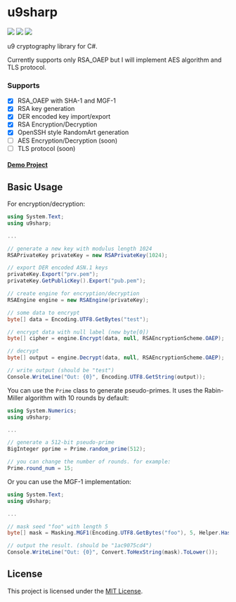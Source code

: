 # u9sharp
[![](https://img.shields.io/nuget/v/u9sharp)](https://www.nuget.org/packages/u9sharp)
![](https://img.shields.io/nuget/dt/u9sharp?color=success)
![](https://img.shields.io/github/license/855309/u9sharp)

u9 cryptography library for C#. 
 
Currently supports only RSA_OAEP but I will implement AES algorithm and TLS protocol.

### Supports
- [X] RSA_OAEP with SHA-1 and MGF-1
- [X] RSA key generation
- [X] DER encoded key import/export
- [X] RSA Encryption/Decryption
- [X] OpenSSH style RandomArt generation
- [ ] AES Encryption/Decryption (soon)
- [ ] TLS protocol (soon)

#### [Demo Project](u9sharp.Demo/)

## Basic Usage
For encryption/decryption:
```cs
using System.Text;
using u9sharp;

...

// generate a new key with modulus length 1024
RSAPrivateKey privateKey = new RSAPrivateKey(1024);

// export DER encoded ASN.1 keys
privateKey.Export("prv.pem");
privateKey.GetPublicKey().Export("pub.pem");

// create engine for encryption/decryption
RSAEngine engine = new RSAEngine(privateKey);

// some data to encrypt
byte[] data = Encoding.UTF8.GetBytes("test");

// encrypt data with null label (new byte[0])
byte[] cipher = engine.Encrypt(data, null, RSAEncryptionScheme.OAEP);

// decrypt
byte[] output = engine.Decrypt(data, null, RSAEncryptionScheme.OAEP);

// write output (should be "test")
Console.WriteLine("Out: {0}", Encoding.UTF8.GetString(output));
```

You can use the ``Prime`` class to generate pseudo-primes. It uses the Rabin-Miller algorithm with 10 rounds by default:
```cs
using System.Numerics;
using u9sharp;

...

// generate a 512-bit pseudo-prime
BigInteger pprime = Prime.random_prime(512);

// you can change the number of rounds. for example:
Prime.round_num = 15;
```

Or you can use the MGF-1 implementation:
```cs
using System.Text;
using u9sharp;

...

// mask seed "foo" with length 5
byte[] mask = Masking.MGF1(Encoding.UTF8.GetBytes("foo"), 5, Helper.HashSHA1);

// output the result. (should be "1ac9075cd4")
Console.WriteLine("Out: {0}", Convert.ToHexString(mask).ToLower());
```

## License
This project is licensed under the [MIT License](LICENSE).
